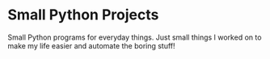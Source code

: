 # Small Python Projects
Small Python programs for everyday things. Just small things I worked on to make my life easier and automate the boring stuff!
